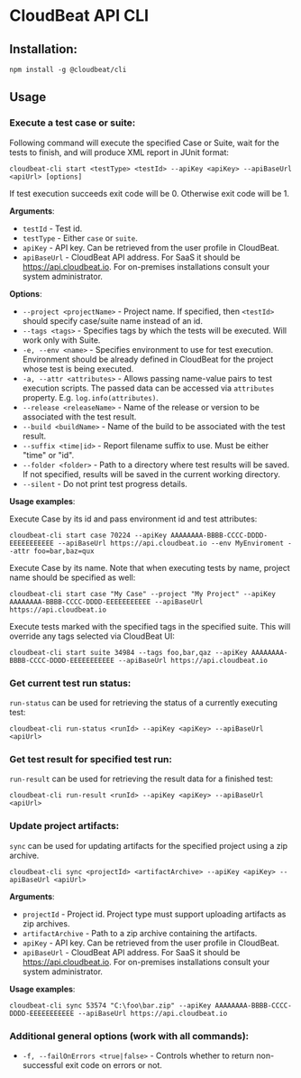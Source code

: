 # CloudBeat API CLI

## Installation:
```npm install -g @cloudbeat/cli```

## Usage

### Execute a test case or suite:
Following command will execute the specified Case or Suite, wait for the tests to finish, and will produce XML report in JUnit format: 
```console
cloudbeat-cli start <testType> <testId> --apiKey <apiKey> --apiBaseUrl <apiUrl> [options]
```  
If test execution succeeds exit code will be 0. Otherwise exit code will be 1.

**Arguments**:

* `testId` - Test id.
* `testType` - Either `case` or `suite`.
* `apiKey` - API key. Can be retrieved from the user profile in CloudBeat.
* `apiBaseUrl` - CloudBeat API address. For SaaS it should be https://api.cloudbeat.io. For on-premises installations consult your system administrator.

**Options**:

* `--project <projectName>` - Project name. If specified, then `<testId>` should specify case/suite name instead of an id.
* `--tags <tags>` - Specifies tags by which the tests will be executed. Will work only with Suite.
* `-e, --env <name>` - Specifies environment to use for test execution. Environment should be already defined in CloudBeat for the project whose test is being executed. 
* `-a, --attr <attributes>` - Allows passing name-value pairs to test execution scripts. The passed data can be accessed via `attributes` property. E.g. `log.info(attributes)`.
* `--release <releaseName>` - Name of the release or version to be associated with the test result.
* `--build <buildName>` - Name of the build to be associated with the test result.
* `--suffix <time|id>` - Report filename suffix to use. Must be either "time" or "id".
* `--folder <folder>` - Path to a directory where test results will be saved. If not specified, results will be saved in the current working directory.
* `--silent` - Do not print test progress details.  

**Usage examples**:

Execute Case by its id and pass environment id and test attributes:

```console
cloudbeat-cli start case 70224 --apiKey AAAAAAAA-BBBB-CCCC-DDDD-EEEEEEEEEEE --apiBaseUrl https://api.cloudbeat.io --env MyEnviroment --attr foo=bar,baz=qux
```

Execute Case by its name. Note that when executing tests by name, project name should be specified as well:

```console
cloudbeat-cli start case "My Case" --project "My Project" --apiKey AAAAAAAA-BBBB-CCCC-DDDD-EEEEEEEEEEE --apiBaseUrl https://api.cloudbeat.io
```

Execute tests marked with the specified tags in the specified suite. This will override any tags selected via CloudBeat UI:

```console
cloudbeat-cli start suite 34984 --tags foo,bar,qaz --apiKey AAAAAAAA-BBBB-CCCC-DDDD-EEEEEEEEEEE --apiBaseUrl https://api.cloudbeat.io
```

### Get current test run status:
`run-status` can be used for retrieving the status of a currently executing test:  
```console
cloudbeat-cli run-status <runId> --apiKey <apiKey> --apiBaseUrl <apiUrl>
```

### Get test result for specified test run:
`run-result` can be used for retrieving the result data for a finished test:  
```console
cloudbeat-cli run-result <runId> --apiKey <apiKey> --apiBaseUrl <apiUrl>
```

### Update project artifacts:
`sync` can be used for updating artifacts for the specified project using a zip archive.
```console
cloudbeat-cli sync <projectId> <artifactArchive> --apiKey <apiKey> --apiBaseUrl <apiUrl>
```  

**Arguments**:

* `projectId` - Project id. Project type must support uploading artifacts as zip archives.
* `artifactArchive` - Path to a zip archive containing the artifacts.
* `apiKey` - API key. Can be retrieved from the user profile in CloudBeat.
* `apiBaseUrl` - CloudBeat API address. For SaaS it should be https://api.cloudbeat.io. For on-premises installations consult your system administrator.

**Usage examples**:

```console
cloudbeat-cli sync 53574 "C:\foo\bar.zip" --apiKey AAAAAAAA-BBBB-CCCC-DDDD-EEEEEEEEEEE --apiBaseUrl https://api.cloudbeat.io
```

### Additional general options (work with all commands):

* `-f, --failOnErrors <true|false>` - Controls whether to return non-successful exit code on errors or not.
